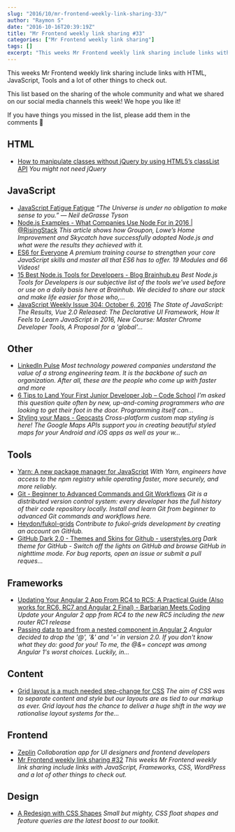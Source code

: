 ```yaml
---
slug: "2016/10/mr-frontend-weekly-link-sharing-33/"
author: "Raymon S"
date: "2016-10-16T20:39:19Z"
title: "Mr Frontend weekly link sharing #33"
categories: ["Mr Frontend weekly link sharing"]
tags: []
excerpt: "This weeks Mr Frontend weekly link sharing include links with HTML, JavaScript, Tools and a lot of ..."
---
```


This weeks Mr Frontend weekly link sharing include links with HTML, JavaScript, Tools and a lot of other things to check out.

This list based on the sharing of the whole community and what we shared on our social media channels this week! We hope you like it!

If you have things you missed in the list, please add them in the comments 🙂

## HTML

* [How to manipulate classes without jQuery by using HTML5’s classList API](http://buff.ly/2eybXwt "How to manipulate classes without jQuery by using HTML5’s classList API") _You might not need jQuery_

## JavaScript

* [JavaScript Fatigue Fatigue](http://buff.ly/2e1yqj8 "JavaScript Fatigue Fatigue") _“The Universe is under no obligation to make sense to you.” — Neil deGrasse Tyson_
* [Node.js Examples - What Companies Use Node For in 2016 | @RisingStack](http://buff.ly/2e3bpLS "Node.js Examples - What Companies Use Node For in 2016 | @RisingStack") _This article shows how Groupon, Lowe’s Home Improvement and Skycatch have successfully adopted Node.js and what were the results they achieved with it._
* [ES6 for Everyone](http://buff.ly/2dJ3fML "ES6 for Everyone") _A premium training course to strengthen your core JavaScript skills and master all that ES6 has to offer. 19 Modules and 66 Videos!_
* [15 Best Node.js Tools for Developers - Blog Brainhub.eu](http://buff.ly/2dXhYyx "15 Best Node.js Tools for Developers - Blog Brainhub.eu") _Best Node.js Tools for Developers is our subjective list of the tools we’ve used before or use on a daily basis here at Brainhub. We decided to share our stack and make life easier for those who,…_
* [JavaScript Weekly Issue 304: October 6, 2016](http://buff.ly/2e1OwsA "JavaScript Weekly Issue 304: October 6, 2016") _The State of JavaScript: The Results, Vue 2.0 Released: The Declarative UI Framework, How It Feels to Learn JavaScript in 2016, New Course: Master Chrome Developer Tools, A Proposal for a 'global'…_

## Other

* [LinkedIn Pulse](http://buff.ly/2ecEtQ6 "LinkedIn Pulse") _Most technology powered companies understand the value of a strong engineering team. It is the backbone of such an organization. After all, these are the people who come up with faster and more_
* [6 Tips to Land Your First Junior Developer Job – Code School](http://buff.ly/2dhJQQq "6 Tips to Land Your First Junior Developer Job – Code School") _I’m asked this question quite often by new, up-and-coming programmers who are looking to get their foot in the door. Programming itself can…_
* [Styling your Maps - Geocasts](http://buff.ly/2djjQle "Styling your Maps - Geocasts") _Cross-platform custom map styling is here! The Google Maps APIs support you in creating beautiful styled maps for your Android and iOS apps as well as your w..._

## Tools

* [Yarn: A new package manager for JavaScript](http://buff.ly/2ecDqj3 "Yarn: A new package manager for JavaScript") _With Yarn, engineers have access to the npm registry while operating faster, more securely, and more reliably._
* [Git - Beginner to Advanced Commands and Git Workflows](http://buff.ly/2dyqhRL "Git - Beginner to Advanced Commands and Git Workflows") _Git is a distributed version control system: every developer has the full history of their code repository locally. Install and learn Git from beginner to advanced Git commands and workflows here._
* [Heydon/fukol-grids](http://buff.ly/2e2pSMn "Heydon/fukol-grids") _Contribute to fukol-grids development by creating an account on GitHub._
* [GitHub Dark 2.0 - Themes and Skins for Github - userstyles.org](http://buff.ly/2dVEHvV "GitHub Dark 2.0 - Themes and Skins for Github - userstyles.org") _Dark theme for GitHub - Switch off the lights on GitHub and browse GitHub in nighttime mode. For bug reports, open an issue or submit a pull reques..._

## Frameworks

* [Updating Your Angular 2 App From RC4 to RC5: A Practical Guide (Also works for RC6, RC7 and Angular 2 Final) - Barbarian Meets Coding](http://buff.ly/2d8Y6fT "Updating Your Angular 2 App From RC4 to RC5: A Practical Guide (Also works for RC6, RC7 and Angular 2 Final) - Barbarian Meets Coding") _Update your Angular 2 app from RC4 to the new RC5 including the new router RC1 release_
* [Passing data to and from a nested component in Angular 2](http://buff.ly/2dh6SH5 "Passing data to and from a nested component in Angular 2") _Angular decided to drop the '@', '&' and '=' in version 2.0\. If you don't know what they do: good for you! To me, the @&= concept was among Angular 1's worst choices. Luckily, in..._

## Content

* [Grid layout is a much needed step-change for CSS](http://buff.ly/2ebmQ8n "Grid layout is a much needed step-change for CSS") _The aim of CSS was to separate content and style but our layouts are as tied to our markup as ever. Grid layout has the chance to deliver a huge shift in the way we rationalise layout systems for the…_

## Frontend

* [Zeplin](http://buff.ly/2dTKVPx "Zeplin") _Collaboration app for UI designers and frontend developers_
* [Mr Frontend weekly link sharing #32](http://blog.mrfrontend.org/2016/10/mr-frontend-weekly-link-sharing-32/ "Mr Frontend weekly link sharing #32") _This weeks Mr Frontend weekly link sharing include links with JavaScript, Frameworks, CSS, WordPress and a lot of other things to check out._

## Design

* [A Redesign with CSS Shapes](http://buff.ly/2dC524M "A Redesign with CSS Shapes") _Small but mighty, CSS float shapes and feature queries are the latest boost to our toolkit._